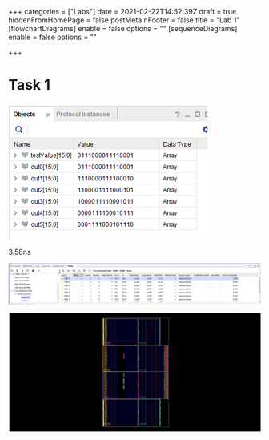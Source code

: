 +++
categories = ["Labs"]
date = 2021-02-22T14:52:39Z
draft = true
hiddenFromHomePage = false
postMetaInFooter = false
title = "Lab 1"
[flowchartDiagrams]
enable = false
options = ""
[sequenceDiagrams]
enable = false
options = ""

+++
# Task 1

![](/uploads/snipaste_2021-02-23_01-52-21.png)

3\.58ns

![](/uploads/snipaste_2021-02-23_01-55-38.png)

![](/uploads/snipaste_2021-02-23_01-55-55.png)

